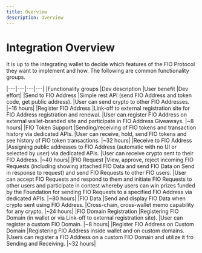 ```yaml
---
title: Overview
description: Overview
---
```

# Integration Overview

It is up to the integrating wallet to decide which features of the FIO Protocol they want to implement and how. The following are common functionality groups.

|---|---|---|---|
|Functionality groups	|Dev description	|User benefit	|Dev effort|
|Send to FIO Address	|Simple rest API (send FIO Address and token code, get public address).	|User can send crypto to other FIO Addresses.	|~16 hours|
|Register FIO Address	|Link-off to external registration site for FIO Address registration and renewal.	|User can register FIO Address on external wallet-branded site and participate in FIO Address Giveaways.	|~8 hours|
|FIO Token Support	|Sending/receiving of FIO tokens and transaction history via dedicated APIs.	|User can receive, hold, send FIO tokens and see history of FIO token transactions.	|~32 hours|
|Receive to FIO Address	|Assigning public addresses to FIO Address (automatic with no UI or selected by user) via dedicated APIs.	|User can receive crypto sent to their FIO Address.	|~40 hours|
|FIO Request	|View, approve, reject incoming FIO Requests (including showing attached FIO Data and send FIO Data on Send in response to request) and send FIO Requests to other FIO users.	|User can accept FIO Requests and respond to them and initiate FIO Requests to other users and participate in contest whereby users can win prizes funded by the Foundation for sending FIO Requests to a specified FIO Address via dedicated APIs.	|~80 hours|
|FIO Data	|Send and display FIO Data when crypto sent using FIO Address.	|Cross-chain, cross-wallet memo capability for any crypto.	|~24 hours|
|FIO Domain Registration	|Registering FIO Domain (in wallet or via Link-off to external registration site).	|User can register a custom FIO Domain.	|~8 hours|
|Register FIO Address on Custom Domain	|Registering FIO Address inside wallet and on custom domains.	|Users can register a FIO Address on a custom FIO Domain and utilize it fro Sending and Receiving.	|~32 hours|






